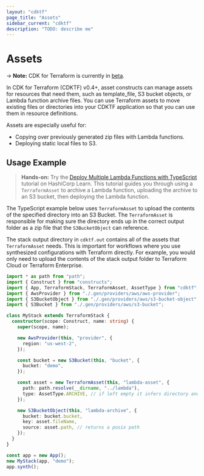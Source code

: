 ```yaml
---
layout: "cdktf"
page_title: "Assets"
sidebar_current: "cdktf"
description: "TODO: describe me"
---
```


# Assets

-> **Note:** CDK for Terraform is currently in [beta](/docs/cdktf/index.html#project-maturity-and-production-readiness).

In CDK for Terraform (CDKTF) v0.4+, asset constructs can manage assets for resources that need them, such as template_file, S3 bucket objects, or Lambda function archive files. You can use Terraform assets to move existing files or directories into your CDKTF application so that you can use them in resource definitions.

Assets are especially useful for:

- Copying over previously generated zip files with Lambda functions.
- Deploying static local files to S3.

## Usage Example

> **Hands-on:** Try the [Deploy Multiple Lambda Functions with TypeScript](https://learn.hashicorp.com/tutorials/terraform/cdktf-assets-stacks-lambda?in=terraform/cdktf) tutorial on HashiCorp Learn. This tutorial guides you through using a `TerraformAsset` to archive a Lambda function, uploading the archive to an S3 bucket, then deploying the Lambda function.

The TypeScript example below uses `TerraformAsset` to upload the contents of the specified directory into an S3 Bucket. The `TerraformAsset` is responsible for making sure the directory ends up in the correct output folder as a zip file that the `S3BucketObject` can reference.

The stack output directory in `cdktf.out` contains all of the assets that `TerraformAsset` needs. This is important for workflows where you use synthesized configurations with Terraform directly. For example, you would only need to upload the contents of the stack output folder to Terraform Cloud or Terraform Enterprise.

```typescript
import * as path from "path";
import { Construct } from "constructs";
import { App, TerraformStack, TerraformAsset, AssetType } from "cdktf";
import { AwsProvider } from "./.gen/providers/aws/aws-provider";
import { S3BucketObject } from "./.gen/providers/aws/s3-bucket-object";
import { S3Bucket } from "./.gen/providers/aws/s3-bucket";

class MyStack extends TerraformStack {
  constructor(scope: Construct, name: string) {
    super(scope, name);

    new AwsProvider(this, "provider", {
      region: "us-west-2",
    });

    const bucket = new S3Bucket(this, "bucket", {
      bucket: "demo",
    });

    const asset = new TerraformAsset(this, "lambda-asset", {
      path: path.resolve(__dirname, "../lambda"),
      type: AssetType.ARCHIVE, // if left empty it infers directory and file
    });

    new S3BucketObject(this, "lambda-archive", {
      bucket: bucket.bucket,
      key: asset.fileName,
      source: asset.path, // returns a posix path
    });
  }
}

const app = new App();
new MyStack(app, "demo");
app.synth();
```
